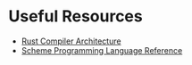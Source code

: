 # Useful Resources

- [Rust Compiler Architecture](https://rustc-dev-guide.rust-lang.org/part-2-intro.html)
- [Scheme Programming Language Reference](https://www.scheme.com/tspl4/)
